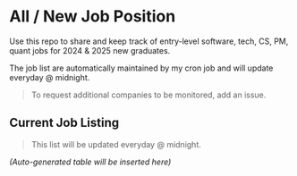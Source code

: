 # All / New Job Position
Use this repo to share and keep track of entry-level software, tech, CS, PM, quant jobs for 2024 & 2025 new graduates.

The job list are automatically maintained by my cron job and will update everyday @ midnight.

> To request additional companies to be monitored, add an issue.

## Current Job Listing 

> This list will be updated everyday @ midnight.

<!-- START TABLE -->
_(Auto-generated table will be inserted here)_
<!-- END TABLE -->
